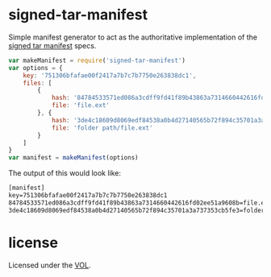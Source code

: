# signed-tar-manifest

Simple manifest generator to act as the authoritative implementation of
the [signed tar manifest](https://github.com/sdmp/signed-tar) specs.

```js
var makeManifest = require('signed-tar-manifest')
var options = {
	key: '751306bfafae00f2417a7b7c7b7750e263838dc1',
	files: [
		{
			hash: '84784533571ed086a3cdff9fd41f89b43863a7314660442616fd02ee51a9608b',
			file: 'file.ext'
		}, {
			hash: '3de4c18609d8069edf84538a0b4d27140565b72f894c35701a3a737353cb5fe3',
			file: 'folder path/file.ext'
		}
	]
}
var manifest = makeManifest(options)
```

The output of this would look like:

```txt
[manifest]
key=751306bfafae00f2417a7b7c7b7750e263838dc1
84784533571ed086a3cdff9fd41f89b43863a7314660442616fd02ee51a9608b=file.ext
3de4c18609d8069edf84538a0b4d27140565b72f894c35701a3a737353cb5fe3=folder path/file.ext
```

# license

Licensed under the [VOL](http://veryopenlicense.com).


